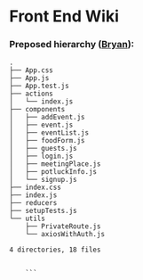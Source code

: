 
# Front End Wiki


### Preposed hierarchy ([Bryan](https://github.com/bgoonz)):

```
.
├── App.css
├── App.js
├── App.test.js
├── actions
│   └── index.js
├── components
│   ├── addEvent.js
│   ├── event.js
│   ├── eventList.js
│   ├── foodForm.js
│   ├── guests.js
│   ├── login.js
│   ├── meetingPlace.js
│   ├── potluckInfo.js
│   └── signup.js
├── index.css
├── index.js
├── reducers
├── setupTests.js
└── utils
    ├── PrivateRoute.js
    └── axiosWithAuth.js

4 directories, 18 files
    
    
    ```
